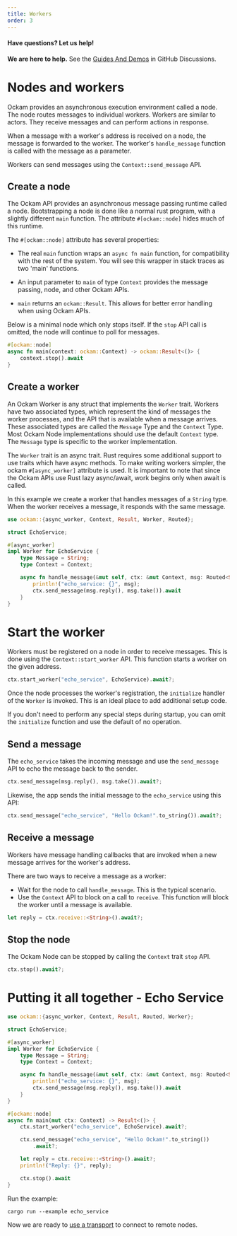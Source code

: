 ```yaml
---
title: Workers
order: 3
---
```


#### Have questions? Let us help!

**We are here to help.** See the [Guides And Demos](https://github.com/ockam-network/ockam/discussions/1134) in
GitHub Discussions.

# Nodes and workers

Ockam provides an asynchronous execution environment called a node. The node routes messages to individual workers. Workers
are similar to actors. They receive messages and can perform actions in response.

When a message with a worker's address is received on a node, the message is forwarded to the worker. The worker's `handle_message`
function is called with the message as a parameter.

Workers can send messages using the `Context::send_message` API.

## Create a node

The Ockam API provides an asynchronous message passing runtime called a node.
Bootstrapping a node is done like a normal rust program, with a slightly different `main` function. The attribute `#[ockam::node]` hides
much of this runtime.

The `#[ockam::node]` attribute has several properties:

- The real `main` function wraps an `async fn main` function, for compatibility with the rest of the system. You will see
  this wrapper in stack traces as two 'main' functions.
- An input parameter to `main` of type `Context` provides the message passing, node, and other Ockam APIs.

- `main` returns an `ockam::Result`. This allows for better error handling when using Ockam APIs.

Below is a minimal node which only stops itself. If the `stop` API call is omitted, the node will continue to poll for messages.

```rust
#[ockam::node]
async fn main(context: ockam::Context) -> ockam::Result<()> {
    context.stop().await
}
```

## Create a worker

An Ockam Worker is any struct that implements the `Worker` trait. Workers have two associated types, which represent the
kind of messages the worker processes, and the API that is available when a message arrives. These associated types are
called the `Message` Type and the `Context` Type. Most Ockam Node implementations should use the default `Context` type.
The `Message` type is specific to the worker implementation.

The `Worker` trait is an async trait. Rust requires some additional support to use traits which have async methods. To
make writing workers simpler, the ockam `#[async_worker]` attribute is used. It is important to note that since the Ockam
APIs use Rust lazy async/await, work begins only when await is called.

In this example we create a worker that handles messages of a `String` type. When the worker receives a message, it responds
with the same message.

```rust
use ockam::{async_worker, Context, Result, Worker, Routed};

struct EchoService;

#[async_worker]
impl Worker for EchoService {
    type Message = String;
    type Context = Context;

    async fn handle_message(&mut self, ctx: &mut Context, msg: Routed<String>) -> Result<()> {
        println!("echo_service: {}", msg);
        ctx.send_message(msg.reply(), msg.take()).await
    }
}
```

# Start the worker

Workers must be registered on a node in order to receive messages. This is done using the `Context::start_worker` API.
This function starts a worker on the given address.

```rust
ctx.start_worker("echo_service", EchoService).await?;
```

Once the node processes the worker's registration, the `initialize` handler of the `Worker` is invoked. This is an ideal
place to add additional setup code.

If you don't need to perform any special steps during startup, you can omit the `initialize` function and use the default of no operation.

## Send a message

The `echo_service` takes the incoming message and use the `send_message` API to echo the message back to
the sender.

```rust
ctx.send_message(msg.reply(), msg.take()).await?;
```

Likewise, the app sends the initial message to the `echo_service` using this API:

```rust
ctx.send_message("echo_service", "Hello Ockam!".to_string()).await?;
```

## Receive a message

Workers have message handling callbacks that are invoked when a new message arrives for the worker's address.

There are two ways to receive a message as a worker:

- Wait for the node to call `handle_message`. This is the typical scenario.
- Use the `Context` API to block on a call to `receive`. This function will block the worker until a message is available.

```rust
let reply = ctx.receive::<String>().await?;
```

## Stop the node

The Ockam Node can be stopped by calling the `Context` trait `stop` API.

```rust
ctx.stop().await?;
```

# Putting it all together - Echo Service

```rust
use ockam::{async_worker, Context, Result, Routed, Worker};

struct EchoService;

#[async_worker]
impl Worker for EchoService {
    type Message = String;
    type Context = Context;

    async fn handle_message(&mut self, ctx: &mut Context, msg: Routed<String>) -> Result<()> {
        println!("echo_service: {}", msg);
        ctx.send_message(msg.reply(), msg.take()).await
    }
}

#[ockam::node]
async fn main(mut ctx: Context) -> Result<()> {
    ctx.start_worker("echo_service", EchoService).await?;

    ctx.send_message("echo_service", "Hello Ockam!".to_string())
        .await?;

    let reply = ctx.receive::<String>().await?;
    println!("Reply: {}", reply);

    ctx.stop().await
}

```

Run the example:

```shell
cargo run --example echo_service
```

Now we are ready to [use a transport](../02-transports) to connect to remote nodes.
